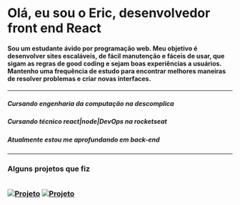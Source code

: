 <h1>Olá, eu sou o Eric, desenvolvedor front end React</h1>

<h4>Sou um estudante ávido por programação web. Meu objetivo é desenvolver sites escaláveis, de fácil manutenção e fáceis de usar, que sigam as regras de good coding e sejam boas experiências a usuários. Mantenho uma frequência de estudo para encontrar melhores maneiras de resolver problemas e criar novas interfaces. </h4>

<hr/>
<h5>Cursando engenharia da computação na <strong>descomplica</strong></h3>
<h5>Cursando técnico react|node|DevOps na <strong>rocketseat</strong></h3>
<h5>Atualmente estou me aprofundando em <strong>back-end</strong></h3>
<hr/> 
<h3 >Alguns projetos que fiz
<br/><br/>

[![Projeto](https://img.shields.io/website?label=TicTacToe.com&style=for-the-badge&url=https://tic-tac-toe-woad-six.vercel.app)](https://tic-tac-toe-woad-six.vercel.app)
[![Projeto](https://img.shields.io/website?label=RedeSocial.com&style=for-the-badge&url=https://tic-tac-toe-woad-six.vercel.app)](https://social-pz5zl66ca-cluerois-projects.vercel.app) <br/>
